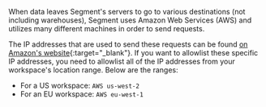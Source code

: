 When data leaves Segment's servers to go to various destinations (not including warehouses), Segment uses Amazon Web Services (AWS) and utilizes many different machines in order to send requests. 

The IP addresses that are used to send these requests can be found [on Amazon's website](https://ip-ranges.amazonaws.com/ip-ranges.json){:target="_blank"}. If you want to allowlist these specific IP addresses, you need to allowlist all of the IP addresses from your workspace's location range. Below are the ranges: 
* For a US workspace: `AWS us-west-2`
* For an EU workspace: `AWS eu-west-1 `